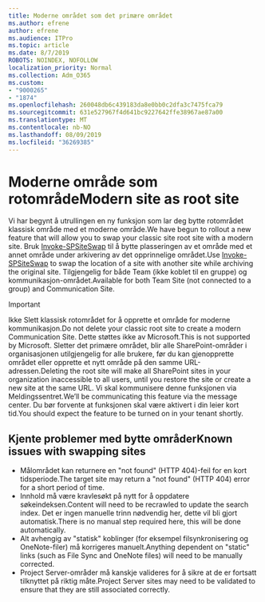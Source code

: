 ```yaml
---
title: Moderne området som det primære området
ms.author: efrene
author: efrene
ms.audience: ITPro
ms.topic: article
ms.date: 8/7/2019
ROBOTS: NOINDEX, NOFOLLOW
localization_priority: Normal
ms.collection: Adm_O365
ms.custom:
- "9000265"
- "1874"
ms.openlocfilehash: 260048db6c439183da8e0bb0c2dfa3c7475fca79
ms.sourcegitcommit: 631e527967f4d641bc9227642ffe38967ae87a00
ms.translationtype: MT
ms.contentlocale: nb-NO
ms.lasthandoff: 08/09/2019
ms.locfileid: "36269385"
---
```

# <a name="modern-site-as-root-site"></a><span data-ttu-id="63cc3-102">Moderne område som rotområde</span><span class="sxs-lookup"><span data-stu-id="63cc3-102">Modern site as root site</span></span>

<span data-ttu-id="63cc3-103">Vi har begynt å utrullingen en ny funksjon som lar deg bytte rotområdet klassisk område med et moderne område.</span><span class="sxs-lookup"><span data-stu-id="63cc3-103">We have begun to rollout a new feature that will allow you to swap your classic site root site with a modern site.</span></span> <span data-ttu-id="63cc3-104">Bruk [Invoke-SPSiteSwap](https://docs.microsoft.com/powershell/module/sharepoint-online/invoke-spositeswap?view=sharepoint-ps) til å bytte plasseringen av et område med et annet område under arkivering av det opprinnelige området.</span><span class="sxs-lookup"><span data-stu-id="63cc3-104">Use [Invoke-SPSiteSwap](https://docs.microsoft.com/powershell/module/sharepoint-online/invoke-spositeswap?view=sharepoint-ps) to swap the location of a site with another site while archiving the original site.</span></span> <span data-ttu-id="63cc3-105">Tilgjengelig for både Team (ikke koblet til en gruppe) og kommunikasjon-området.</span><span class="sxs-lookup"><span data-stu-id="63cc3-105">Available for both Team Site (not connected to a group) and Communication Site.</span></span> 

>[!Important]
> <span data-ttu-id="63cc3-106">Ikke Slett klassisk rotområdet for å opprette et område for moderne kommunikasjon.</span><span class="sxs-lookup"><span data-stu-id="63cc3-106">Do not delete your classic root site to create a modern Communication Site.</span></span> <span data-ttu-id="63cc3-107">Dette støttes ikke av Microsoft.</span><span class="sxs-lookup"><span data-stu-id="63cc3-107">This is not supported by Microsoft.</span></span> <span data-ttu-id="63cc3-108">Sletter det primære området, blir alle SharePoint-områder i organisasjonen utilgjengelig for alle brukere, før du kan gjenopprette området eller opprette et nytt område på den samme URL-adressen.</span><span class="sxs-lookup"><span data-stu-id="63cc3-108">Deleting the root site will make all SharePoint sites in your organization inaccessible to all users, until you restore the site or create a new site at the same URL.</span></span> <span data-ttu-id="63cc3-109">Vi skal kommunisere denne funksjonen via Meldingssentret.</span><span class="sxs-lookup"><span data-stu-id="63cc3-109">We’ll be communicating this feature via the message center.</span></span> <span data-ttu-id="63cc3-110">Du bør forvente at funksjonen skal være aktivert i din leier kort tid.</span><span class="sxs-lookup"><span data-stu-id="63cc3-110">You should expect the feature to be turned on in your tenant shortly.</span></span>

## <a name="known-issues-with-swapping-sites"></a><span data-ttu-id="63cc3-111">Kjente problemer med bytte områder</span><span class="sxs-lookup"><span data-stu-id="63cc3-111">Known issues with swapping sites</span></span>
- <span data-ttu-id="63cc3-112">Målområdet kan returnere en "not found" (HTTP 404)-feil for en kort tidsperiode.</span><span class="sxs-lookup"><span data-stu-id="63cc3-112">The target site may return a "not found" (HTTP 404) error for a short period of time.</span></span>
- <span data-ttu-id="63cc3-113">Innhold må være kravlesøkt på nytt for å oppdatere søkeindeksen.</span><span class="sxs-lookup"><span data-stu-id="63cc3-113">Content will need to be recrawled to update the search index.</span></span> <span data-ttu-id="63cc3-114">Det er ingen manuelle trinn nødvendig her, dette vil bli gjort automatisk.</span><span class="sxs-lookup"><span data-stu-id="63cc3-114">There is no manual step required here, this will be done automatically.</span></span>
- <span data-ttu-id="63cc3-115">Alt avhengig av "statisk" koblinger (for eksempel filsynkronisering og OneNote-filer) må korrigeres manuelt.</span><span class="sxs-lookup"><span data-stu-id="63cc3-115">Anything dependent on "static" links (such as File Sync and OneNote files) will need to be manually corrected.</span></span>
- <span data-ttu-id="63cc3-116">Project Server-områder må kanskje valideres for å sikre at de er fortsatt tilknyttet på riktig måte.</span><span class="sxs-lookup"><span data-stu-id="63cc3-116">Project Server sites may need to be validated to ensure that they are still associated correctly.</span></span> 
